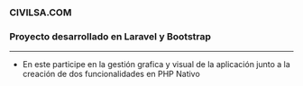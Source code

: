 ### CIVILSA.COM
### Proyecto desarrollado en Laravel y Bootstrap

---

- En este participe en la gestión grafica y visual de la aplicación junto a la creación de dos funcionalidades en PHP Nativo